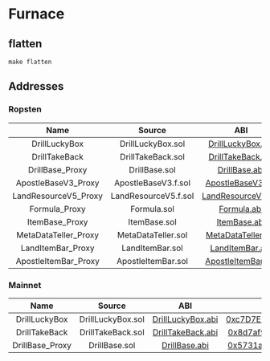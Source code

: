 # Furnace 

## flatten
```
make flatten
```

## Addresses

### Ropsten

| Name    |      Source      |  ABI |  Address |
|:--------:|:----------------:|:------:|:-----------:|
| DrillLuckyBox | DrillLuckyBox.sol | [DrillLuckyBox.abi](https://github.com/hujw77/furnance/tree/main/abi/DrillLuckyBox.abi) | [0xF72361096f11d7E4e45046d7a83726b1A9107D5E](https://ropsten.etherscan.io/address/0xF72361096f11d7E4e45046d7a83726b1A9107D5E) |
| DrillTakeBack | DrillTakeBack.sol |[DrillTakeBack.abi](https://github.com/hujw77/furnance/tree/main/abi/DrillTakeBack.abi) | [0xA10D0C6e04845A5e998d1936249A30563c553417](https://ropsten.etherscan.io/address/0xA10D0C6e04845A5e998d1936249A30563c553417) |
| DrillBase_Proxy | DrillBase.sol |[DrillBase.abi](https://github.com/hujw77/furnance/tree/main/abi/DrillBase.abi) | [0x765590F6003398588858911DfEecC622BA69cFFe](https://ropsten.etherscan.io/address/0x765590F6003398588858911DfEecC622BA69cFFe) |
| ApostleBaseV3_Proxy | ApostleBaseV3.f.sol |[ApostleBaseV3.abi](https://github.com/hujw77/furnance/tree/main/abi/ApostleBaseV3.abi) | [0x2E1dd56F118505a9D420Bf50D3bbAd80B3Aa2Ef3](https://ropsten.etherscan.io/address/0x2E1dd56F118505a9D420Bf50D3bbAd80B3Aa2Ef3) |
| LandResourceV5_Proxy | LandResourceV5.f.sol |[LandResourceV5.abi](https://github.com/hujw77/furnance/tree/main/abi/LandResourceV5.abi) | [0xD22065369994568096FB841e024462F4d7F5f2f9](https://ropsten.etherscan.io/address/0xD22065369994568096FB841e024462F4d7F5f2f9) |
| Formula_Proxy | Formula.sol |[Formula.abi](https://github.com/hujw77/furnance/tree/main/abi/DrillTakeBack.abi) | [0xe0E33336159125B69C5631Fb3edd2BF5aF731Fed](https://ropsten.etherscan.io/address/0xe0E33336159125B69C5631Fb3edd2BF5aF731Fed) |
| ItemBase_Proxy | ItemBase.sol |[ItemBase.abi](https://github.com/hujw77/furnance/tree/main/abi/ItemBase.abi) | [0x895283e28e4F827dA344b8cc82f3ACa04b6D2f01](https://ropsten.etherscan.io/address/0x895283e28e4F827dA344b8cc82f3ACa04b6D2f01) |
| MetaDataTeller_Proxy | MetaDataTeller.sol |[MetaDataTeller.abi](https://github.com/hujw77/furnance/tree/main/abi/MetaDataTeller.abi) | [0xe75AbeA127C511e894A12Dd831a841906307682F](https://ropsten.etherscan.io/address/0xe75AbeA127C511e894A12Dd831a841906307682F) |
| LandItemBar_Proxy | LandItemBar.sol |[LandItemBar.abi](https://github.com/hujw77/furnance/tree/main/abi/LandItemBar.abi) | [0x6229BD8Ae2A0f97b8a1CEa47f552D0B54B402207](https://ropsten.etherscan.io/address/0x6229BD8Ae2A0f97b8a1CEa47f552D0B54B402207) |
| ApostleItemBar_Proxy | ApostleItemBar.sol |[ApostleItemBar.abi](https://github.com/hujw77/furnance/tree/main/abi/ApostleItemBar.abi) | [0x43258d32E29b2C866d882183758B864471A26b96](https://ropsten.etherscan.io/address/0x43258d32E29b2C866d882183758B864471A26b96) |

### Mainnet

| Name    |      Source      |  ABI |  Address |
|:--------:|:----------------:|:------:|:-----------:|
| DrillLuckyBox | DrillLuckyBox.sol | [DrillLuckyBox.abi](https://github.com/hujw77/furnance/tree/main/abi/DrillLuckyBox.abi) | [0xc7D7E731d6bf9182701096adCd5bba3bb0CF76fc](https://etherscan.io/address/0xc7D7E731d6bf9182701096adCd5bba3bb0CF76fc) |
| DrillTakeBack | DrillTakeBack.sol |[DrillTakeBack.abi](https://github.com/hujw77/furnance/tree/main/abi/DrillTakeBack.abi) | [0x8d7af9d2310016712b8f269df266f957cb12a27b](https://etherscan.io/address/0x8d7af9d2310016712b8f269df266f957cb12a27b) |
| DrillBase_Proxy | DrillBase.sol |[DrillBase.abi](https://github.com/hujw77/furnance/tree/main/abi/DrillBase.abi) | [0x5731a6ae4ae4dc582f2e692f1a2c963c6e01c585](https://etherscan.io/address/0x5731a6ae4ae4dc582f2e692f1a2c963c6e01c585) |
